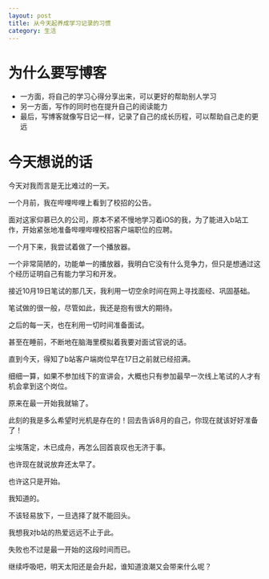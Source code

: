 ```yaml
---
layout: post
title: 从今天起养成学习记录的习惯
category: 生活
---
```

# 为什么要写博客
+ 一方面，将自己的学习心得分享出来，可以更好的帮助别人学习
+ 另一方面，写作的同时也在提升自己的阅读能力
+ 最后，写博客就像写日记一样，记录了自己的成长历程，可以帮助自己走的更远

# 今天想说的话
今天对我而言是无比难过的一天。

一个月前，我在哔哩哔哩上看到了校招的公告。

面对这家仰慕已久的公司，原本不紧不慢地学习着iOS的我，为了能进入b站工作，开始紧张地准备哔哩哔哩校招客户端职位的应聘。

一个月下来，我尝试着做了一个播放器。

一个非常简陋的，功能单一的播放器，我明白它没有什么竞争力，但只是想通过这个经历证明自己有能力学习和开发。

接近10月19日笔试的那几天，我利用一切空余时间在网上寻找面经、巩固基础。

笔试做的很一般，尽管如此，我还是抱有很大的期待。

之后的每一天，也在利用一切时间准备面试。

甚至在睡前，不断地在脑海里模拟着我要对面试官说的话。

直到今天，得知了b站客户端岗位早在17日之前就已经招满。

细细一算，如果不参加线下的宣讲会，大概也只有参加最早一次线上笔试的人才有机会拿到这个岗位。

原来在最一开始我就输了。

此刻的我是多么希望时光机是存在的！回去告诉8月的自己，你现在就该好好准备了！

尘埃落定，木已成舟，再怎么回首哀叹也无济于事。

也许现在就说放弃还太早了。

也许这只是开始。

我知道的。

不该轻易放下，一旦选择了就不能回头。

我想我对b站的热爱远远不止于此。

失败也不过是最一开始的这段时间而已。

继续呼吸吧，明天太阳还是会升起，谁知道浪潮又会带来什么呢？


